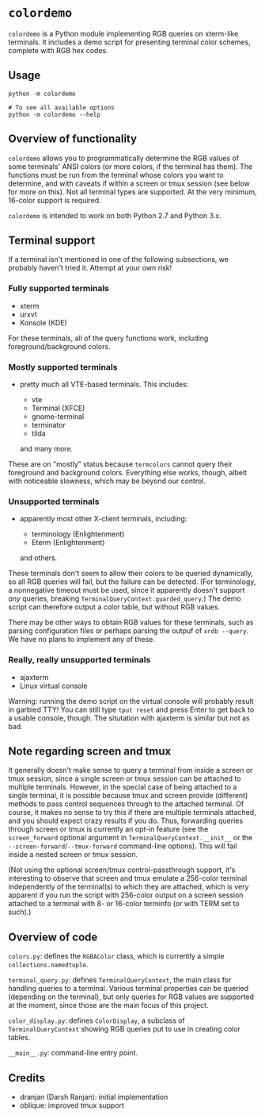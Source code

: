 # `colordemo`

`colordemo` is a Python module implementing RGB queries on xterm-like
terminals.  It includes a demo script for presenting terminal color
schemes, complete with RGB hex codes.

## Usage

    python -m colordemo

    # To see all available options
    python -m colordemo --help

## Overview of functionality

`colordemo` allows you to programmatically determine the RGB values of
some terminals' ANSI colors (or more colors, if the terminal has them).
The functions must be run from the terminal whose colors you want to
determine, and with caveats if within a screen or tmux session (see
below for more on this).  Not all terminal types are supported.  At the
very minimum, 16-color support is required.

`colordemo` is intended to work on both Python 2.7 and Python 3.x.

## Terminal support

If a terminal isn't mentioned in one of the following subsections, we
probably haven't tried it.  Attempt at your own risk!

### Fully supported terminals

- xterm
- urxvt
- Konsole (KDE)

For these terminals, all of the query functions work, including
foreground/background colors.

### Mostly supported terminals

- pretty much all VTE-based terminals. This includes:
  -  vte
  -  Terminal (XFCE)
  -  gnome-terminal
  -  terminator
  -  tilda

  and many more.

These are on "mostly" status because `termcolors` cannot query their
foreground and background colors.  Everything else works, though, albeit
with noticeable slowness, which may be beyond our control.

### Unsupported terminals

- apparently most other X-client terminals, including:
  - terminology (Enlightenment)
  - Eterm (Enlightenment)

  and others.

These terminals don't seem to allow their colors to be queried
dynamically, so all RGB queries will fail, but the failure can be
detected.  (For terminology, a nonnegative timeout must be used, since
it apparently doesn't support *any* queries, breaking
`TerminalQueryContext.guarded_query`.)  The demo script can therefore
output a color table, but without RGB values.

There may be other ways to obtain RGB values for these terminals, such
as parsing configuration files or perhaps parsing the outpuf of
`xrdb --query`.  We have no plans to implement any of these.

### Really, really unsupported terminals

- ajaxterm
- Linux virtual console

Warning: running the demo script on the virtual console will probably
result in garbled TTY!  You can still type `tput reset` and press Enter
to get back to a usable console, though.  The situtation with ajaxterm
is similar but not as bad.

## Note regarding screen and tmux

It generally doesn't make sense to query a terminal from inside a screen
or tmux session, since a single screen or tmux session can be attached
to multiple terminals.  However, in the special case of being attached
to a single terminal, it is possible because tmux and screen provide
(different) methods to pass control sequences through to the attached
terminal.  Of course, it makes no sense to try this if there are
multiple terminals attached, and you should expect crazy results if you
do.  Thus, forwarding queries through screen or tmux is currently an
opt-in feature (see the `screen_forward` optional argument in
`TerminalQueryContext.__init__` or the
`--screen-forward`/`--tmux-forward` command-line options).
This will fail inside a nested screen or tmux session.

(Not using the optional screen/tmux control-passthrough support, it's
interesting to observe that screen and tmux emulate a 256-color terminal
independently of the terminal(s) to which they are attached, which is
very apparent if you run the script with 256-color output on a screen
session attached to a terminal with 8- or 16-color terminfo (or with
TERM set to such).)

## Overview of code

`colors.py`: defines the `RGBAColor` class, which is currently a simple
`collections.namedtuple`.

`terminal_query.py`: defines `TerminalQueryContext`, the main class for
handling queries to a terminal.  Various terminal properties can be
queried (depending on the terminal), but only queries for RGB values are
supported at the moment, since those are the main focus of this project.

`color_display.py`: defines `ColorDisplay`, a subclass of
`TerminalQueryContext` showing RGB queries put to use in creating color
tables.

`__main__.py`: command-line entry point.

## Credits

- dranjan (Darsh Ranjan): initial implementation
- oblique: improved tmux support
